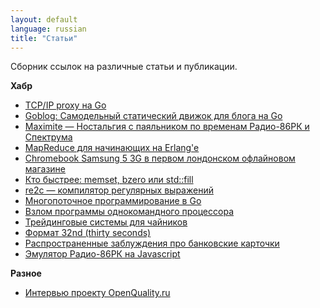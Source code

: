 ```yaml
---
layout: default
language: russian
title: "Статьи"
---
```


Сборник ссылок на различные статьи и публикации.

**Хабр**

* [TCP/IP proxy на Go][]
* [Goblog: Самодельный статический движок для блога на Go][]
* [Maximite — Ностальгия с паяльником по временам Радио-86РК и Спектрума][]
* [MapReduce для начинающих на Erlang'e][]
* [Chromebook Samsung 5 3G в первом лондонском офлайновом магазине][]
* [Кто быстрее: memset, bzero или std::fill][]
* [re2c — компилятор регулярных выражений][]
* [Многопоточное программирование в Go][]
* [Взлом программы однокомандного процессора][]
* [Трейдинговые системы для чайников][]
* [Формат 32nd (thirty seconds)][]
* [Распространенные заблуждения про банковские карточки][]
* [Эмулятор Радио-86РК на Javascript][]


**Разное**

* [Интервью проекту OpenQuality.ru][]

[Интервью проекту OpenQuality.ru]: http://experience.openquality.ru/alexander-demin-interview/

[TCP/IP proxy на Go]: http://habrahabr.ru/post/142527/
[Goblog: Самодельный статический движок для блога на Go]: http://habrahabr.ru/post/142287/
[Maximite — Ностальгия с паяльником по временам Радио-86РК и Спектрума]: http://habrahabr.ru/post/136625/
[MapReduce для начинающих на Erlang'e]: http://habrahabr.ru/post/133750/
[Chromebook Samsung 5 3G в первом лондонском офлайновом магазине]: http://habrahabr.ru/post/129584/
[Кто быстрее: memset, bzero или std::fill]: http://habrahabr.ru/post/118716/
[re2c — компилятор регулярных выражений]: http://habrahabr.ru/post/117843/
[Многопоточное программирование в Go]: http://habrahabr.ru/post/117842/
[Взлом программы однокомандного процессора]: http://habrahabr.ru/post/113406/
[Трейдинговые системы для чайников]: http://habrahabr.ru/post/86439/
[Формат 32nd (thirty seconds)]: http://habrahabr.ru/post/83967/
[Распространенные заблуждения про банковские карточки]: http://habrahabr.ru/post/82670/
[Эмулятор Радио-86РК на Javascript]: http://habrahabr.ru/post/71144/

